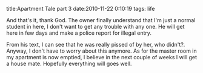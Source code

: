 title:Apartment Tale part 3
date:2010-11-22 0:10:19
tags: life

And that's it, thank God. The owner finally understand that I'm just a normal student in here, I don't want to get any trouble with any one. He will get here in few days and make a police report for illegal entry. 

From his text, I can see that he was really pissed of by her, who didn't?. Anyway, I don't have to worry about this anymore. As for the master room in my apartment is now emptied, I believe in the next couple of weeks I will get a house mate. Hopefully everything will goes well.